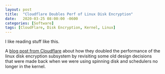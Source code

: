 ```yaml
---
layout: post
title:  "Cloudflare Doubles Perf of Linux Disk Encryption"
date:   2020-03-25 08:00:00 -0600
categories: [Software]
tags: [CloudFlare, Disk Encryption, Kernel, Linux]
---
```


I like reading stuff like this.

A [blog post from Cloudflare](https://blog.cloudflare.com/speeding-up-linux-disk-encryption/) about how they doubled the performance of the linux disk encryption subsystem by revisiting some old design decisions that were made back when we were using spinning disk and schedulers no longer in the kernel.
